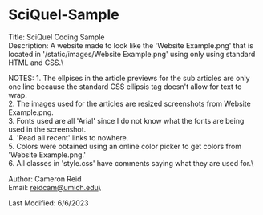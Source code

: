 # SciQuel-Sample
Title: SciQuel Coding Sample\
Description: A website made to look like the 'Website Example.png'
that is located in '/static/images/Website Example.png' using
only using standard HTML and CSS.\

NOTES:
    1. The ellpises in the article previews for the sub articles are only one line
       because the standard CSS ellipsis tag doesn't allow for text to wrap.\
    2. The images used for the articles are resized screenshots from Website Example.png.\
    3. Fonts used are all 'Arial' since I do not know what the fonts are being used in the screenshot.\
    4. 'Read all recent' links to nowhere.\
    5. Colors were obtained using an online color picker to get colors from 'Website Example.png.'\
    6. All classes in 'style.css' have comments saying what they are used for.\

Author: Cameron Reid\
Email: reidcam@umich.edu\

Last Modified: 6/6/2023